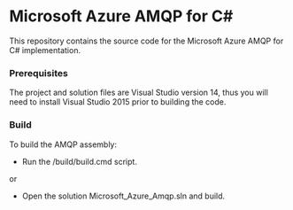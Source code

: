 # Microsoft Azure AMQP for C#

This repository contains the source code for the Microsoft Azure AMQP for C# implementation.

### Prerequisites

The project and solution files are Visual Studio version 14, thus you will need to install Visual Studio 2015 prior to building the code.

### Build

To build the AMQP assembly:

- Run the /build/build.cmd script.

or


- Open the solution Microsoft_Azure_Amqp.sln and build.
